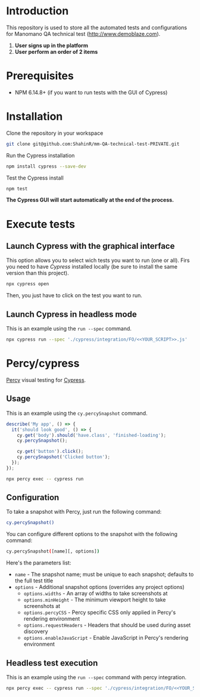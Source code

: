# Introduction
This repository is used to store all the automated tests and configurations for Manomano QA technical test (http://www.demoblaze.com).


1. **User signs up in the platform**
2. **User perform an order of 2 items**

# Prerequisites
- NPM 6.14.8+ (if you want to run tests with the GUI of Cypress)

# Installation
Clone the repository in your workspace
```bash
git clone git@github.com:ShahinR/mm-QA-technical-test-PRIVATE.git
```
Run the Cypress installation
```bash
npm install cypress --save-dev
```
Test the Cypress install
```bash
npm test
````

**The Cypress GUI will start automatically at the end of the process.**

# Execute tests
## Launch Cypress with the graphical interface
This option allows you to select wich tests you want to run (one or all).
Firs you need to have _Cypress_ installed locally (be sure to install the same version than this project).
```bash
npx cypress open
```
Then, you just have to click on the test you want to run.

## Launch Cypress in headless mode
This is an example using the `run --spec` command.

```bash
npx cypress run --spec './cypress/integration/FO/<<YOUR_SCRIPT>>.js'
```

# Percy/cypress
[Percy](https://percy.io) visual testing for [Cypress](https://cypress.io).

## Usage
This is an example using the `cy.percySnapshot` command.

```javascript
describe('My app', () => {
  it('should look good', () => {
    cy.get('body').should('have.class', 'finished-loading');
    cy.percySnapshot();

    cy.get('button').click();
    cy.percySnapshot('Clicked button');
  });
});
```

```bash
npx percy exec -- cypress run
````

## Configuration
To take a snapshot with Percy, just run the following command:
```bash
cy.percySnapshot()
```
You can configure different options to the snapshot with the following command:
```bash
cy.percySnapshot([name][, options])
```
Here's the parameters list:
- `name` - The snapshot name; must be unique to each snapshot; defaults to the full test title
- `options` - Additional snapshot options (overrides any project options)
  - `options.widths` - An array of widths to take screenshots at
  - `options.minHeight` - The minimum viewport height to take screenshots at
  - `options.percyCSS` - Percy specific CSS only applied in Percy's rendering environment
  - `options.requestHeaders` - Headers that should be used during asset discovery
  - `options.enableJavaScript` - Enable JavaScript in Percy's rendering environment

## Headless test execution
This is an example using the `run --spec` command with percy integration.

```bash
npx percy exec -- cypress run --spec './cypress/integration/FO/<<YOUR_SCRIPT>>.js'
```
